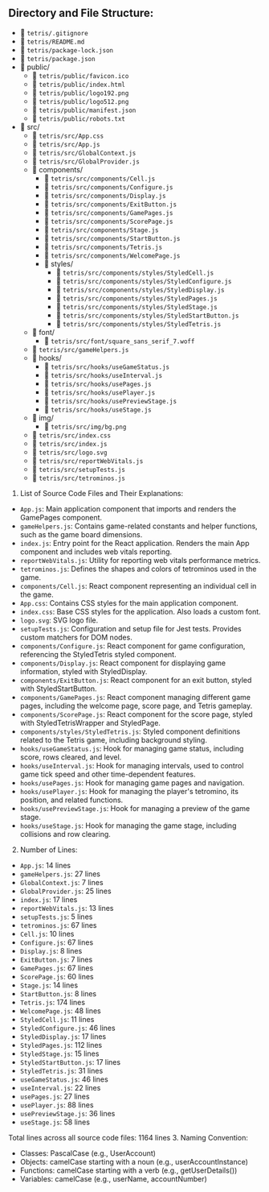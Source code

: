 ## Directory and File Structure:

- 📄 `tetris/.gitignore`
- 📄 `tetris/README.md`
- 📄 `tetris/package-lock.json`
- 📄 `tetris/package.json`
- 📂 public/
  - 📄 `tetris/public/favicon.ico`
  - 📄 `tetris/public/index.html`
  - 📄 `tetris/public/logo192.png`
  - 📄 `tetris/public/logo512.png`
  - 📄 `tetris/public/manifest.json`
  - 📄 `tetris/public/robots.txt`
- 📂 src/
  - 📄 `tetris/src/App.css`
  - 📄 `tetris/src/App.js`
  - 📄 `tetris/src/GlobalContext.js`
  - 📄 `tetris/src/GlobalProvider.js`
  - 📂 components/
    - 📄 `tetris/src/components/Cell.js`
    - 📄 `tetris/src/components/Configure.js`
    - 📄 `tetris/src/components/Display.js`
    - 📄 `tetris/src/components/ExitButton.js`
    - 📄 `tetris/src/components/GamePages.js`
    - 📄 `tetris/src/components/ScorePage.js`
    - 📄 `tetris/src/components/Stage.js`
    - 📄 `tetris/src/components/StartButton.js`
    - 📄 `tetris/src/components/Tetris.js`
    - 📄 `tetris/src/components/WelcomePage.js`
    - 📂 styles/
      - 📄 `tetris/src/components/styles/StyledCell.js`
      - 📄 `tetris/src/components/styles/StyledConfigure.js`
      - 📄 `tetris/src/components/styles/StyledDisplay.js`
      - 📄 `tetris/src/components/styles/StyledPages.js`
      - 📄 `tetris/src/components/styles/StyledStage.js`
      - 📄 `tetris/src/components/styles/StyledStartButton.js`
      - 📄 `tetris/src/components/styles/StyledTetris.js`
  - 📂 font/
    - 📄 `tetris/src/font/square_sans_serif_7.woff`
  - 📄 `tetris/src/gameHelpers.js`
  - 📂 hooks/
    - 📄 `tetris/src/hooks/useGameStatus.js`
    - 📄 `tetris/src/hooks/useInterval.js`
    - 📄 `tetris/src/hooks/usePages.js`
    - 📄 `tetris/src/hooks/usePlayer.js`
    - 📄 `tetris/src/hooks/usePreviewStage.js`
    - 📄 `tetris/src/hooks/useStage.js`
  - 📂 img/
    - 📄 `tetris/src/img/bg.png`
  - 📄 `tetris/src/index.css`
  - 📄 `tetris/src/index.js`
  - 📄 `tetris/src/logo.svg`
  - 📄 `tetris/src/reportWebVitals.js`
  - 📄 `tetris/src/setupTests.js`
  - 📄 `tetris/src/tetrominos.js`
1. List of Source Code Files and Their Explanations:
- `App.js`: Main application component that imports and renders the GamePages component.
- `gameHelpers.js`: Contains game-related constants and helper functions, such as the game board dimensions.
- `index.js`: Entry point for the React application. Renders the main App component and includes web vitals reporting.
- `reportWebVitals.js`: Utility for reporting web vitals performance metrics.
- `tetrominos.js`: Defines the shapes and colors of tetrominos used in the game.
- `components/Cell.js`: React component representing an individual cell in the game.
- `App.css`: Contains CSS styles for the main application component.
- `index.css`: Base CSS styles for the application. Also loads a custom font.
- `logo.svg`: SVG logo file.
- `setupTests.js`: Configuration and setup file for Jest tests. Provides custom matchers for DOM nodes.
- `components/Configure.js`: React component for game configuration, referencing the StyledTetris styled component.
- `components/Display.js`: React component for displaying game information, styled with StyledDisplay.
- `components/ExitButton.js`: React component for an exit button, styled with StyledStartButton.
- `components/GamePages.js`: React component managing different game pages, including the welcome page, score page, and Tetris gameplay.
- `components/ScorePage.js`: React component for the score page, styled with StyledTetrisWrapper and StyledPage.
- `components/styles/StyledTetris.js`: Styled component definitions related to the Tetris game, including background styling.
- `hooks/useGameStatus.js`: Hook for managing game status, including score, rows cleared, and level.
- `hooks/useInterval.js`: Hook for managing intervals, used to control game tick speed and other time-dependent features.
- `hooks/usePages.js`: Hook for managing game pages and navigation.
- `hooks/usePlayer.js`: Hook for managing the player's tetromino, its position, and related functions.
- `hooks/usePreviewStage.js`: Hook for managing a preview of the game stage.
- `hooks/useStage.js`: Hook for managing the game stage, including collisions and row clearing.

2. Number of Lines:
- `App.js`: 14 lines
- `gameHelpers.js`: 27 lines
- `GlobalContext.js`: 7 lines
- `GlobalProvider.js`: 25 lines
- `index.js`: 17 lines
- `reportWebVitals.js`: 13 lines
- `setupTests.js`: 5 lines
- `tetrominos.js`: 67 lines
- `Cell.js`: 10 lines
- `Configure.js`: 67 lines
- `Display.js`: 8 lines
- `ExitButton.js`: 7 lines
- `GamePages.js`: 67 lines
- `ScorePage.js`: 60 lines
- `Stage.js`: 14 lines
- `StartButton.js`: 8 lines
- `Tetris.js`: 174 lines
- `WelcomePage.js`: 48 lines
- `StyledCell.js`: 11 lines
- `StyledConfigure.js`: 46 lines
- `StyledDisplay.js`: 17 lines
- `StyledPages.js`: 112 lines
- `StyledStage.js`: 15 lines
- `StyledStartButton.js`: 17 lines
- `StyledTetris.js`: 31 lines
- `useGameStatus.js`: 46 lines
- `useInterval.js`: 22 lines
- `usePages.js`: 27 lines
- `usePlayer.js`: 88 lines
- `usePreviewStage.js`: 36 lines
- `useStage.js`: 58 lines

Total lines across all source code files: 1164 lines
3. Naming Convention:
- Classes: PascalCase (e.g., UserAccount)
- Objects: camelCase starting with a noun (e.g., userAccountInstance)
- Functions: camelCase starting with a verb (e.g., getUserDetails())
- Variables: camelCase (e.g., userName, accountNumber)
